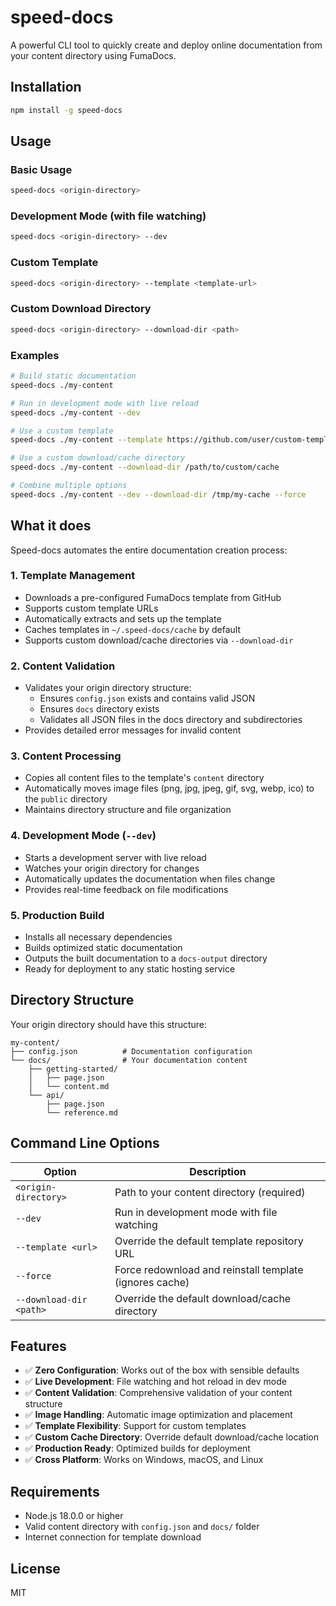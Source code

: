 # speed-docs

A powerful CLI tool to quickly create and deploy online documentation from your content directory using FumaDocs.

## Installation

```bash
npm install -g speed-docs
```

## Usage

### Basic Usage

```bash
speed-docs <origin-directory>
```

### Development Mode (with file watching)

```bash
speed-docs <origin-directory> --dev
```

### Custom Template

```bash
speed-docs <origin-directory> --template <template-url>
```

### Custom Download Directory

```bash
speed-docs <origin-directory> --download-dir <path>
```

### Examples

```bash
# Build static documentation
speed-docs ./my-content

# Run in development mode with live reload
speed-docs ./my-content --dev

# Use a custom template
speed-docs ./my-content --template https://github.com/user/custom-template/archive/main.tar.gz

# Use a custom download/cache directory
speed-docs ./my-content --download-dir /path/to/custom/cache

# Combine multiple options
speed-docs ./my-content --dev --download-dir /tmp/my-cache --force
```

## What it does

Speed-docs automates the entire documentation creation process:

### 1. **Template Management**

- Downloads a pre-configured FumaDocs template from GitHub
- Supports custom template URLs
- Automatically extracts and sets up the template
- Caches templates in `~/.speed-docs/cache` by default
- Supports custom download/cache directories via `--download-dir`

### 2. **Content Validation**

- Validates your origin directory structure:
  - Ensures `config.json` exists and contains valid JSON
  - Ensures `docs` directory exists
  - Validates all JSON files in the docs directory and subdirectories
- Provides detailed error messages for invalid content

### 3. **Content Processing**

- Copies all content files to the template's `content` directory
- Automatically moves image files (png, jpg, jpeg, gif, svg, webp, ico) to the `public` directory
- Maintains directory structure and file organization

### 4. **Development Mode** (`--dev`)

- Starts a development server with live reload
- Watches your origin directory for changes
- Automatically updates the documentation when files change
- Provides real-time feedback on file modifications

### 5. **Production Build**

- Installs all necessary dependencies
- Builds optimized static documentation
- Outputs the built documentation to a `docs-output` directory
- Ready for deployment to any static hosting service

## Directory Structure

Your origin directory should have this structure:

```
my-content/
├── config.json          # Documentation configuration
└── docs/                # Your documentation content
    ├── getting-started/
    │   ├── page.json
    │   └── content.md
    └── api/
        ├── page.json
        └── reference.md
```

## Command Line Options

| Option                  | Description                                             |
| ----------------------- | ------------------------------------------------------- |
| `<origin-directory>`    | Path to your content directory (required)               |
| `--dev`                 | Run in development mode with file watching              |
| `--template <url>`      | Override the default template repository URL            |
| `--force`               | Force redownload and reinstall template (ignores cache) |
| `--download-dir <path>` | Override the default download/cache directory           |

## Features

- ✅ **Zero Configuration**: Works out of the box with sensible defaults
- ✅ **Live Development**: File watching and hot reload in dev mode
- ✅ **Content Validation**: Comprehensive validation of your content structure
- ✅ **Image Handling**: Automatic image optimization and placement
- ✅ **Template Flexibility**: Support for custom templates
- ✅ **Custom Cache Directory**: Override default download/cache location
- ✅ **Production Ready**: Optimized builds for deployment
- ✅ **Cross Platform**: Works on Windows, macOS, and Linux

## Requirements

- Node.js 18.0.0 or higher
- Valid content directory with `config.json` and `docs/` folder
- Internet connection for template download

## License

MIT
